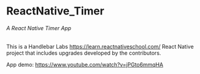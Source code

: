 # ReactNative_Timer
###### A React Native Timer App

This is a Handlebar Labs https://learn.reactnativeschool.com/ React Native project that includes upgrades developed by the contributors.

App demo: https://www.youtube.com/watch?v=jPGto6mmqHA
